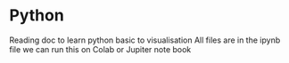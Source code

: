 # Python
Reading doc to learn python basic to visualisation 
All files are in the ipynb file we can run this on Colab or Jupiter note book
